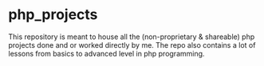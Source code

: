 # php_projects
This repository is meant to house all the (non-proprietary &amp; shareable) php projects done and or worked directly by me. The repo also contains a lot of lessons from basics to advanced level in php programming.
